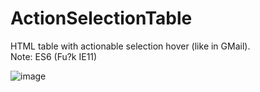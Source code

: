 # ActionSelectionTable
HTML table with actionable selection hover (like in GMail).
<br />
Note: ES6 (Fu?k IE11)

![image](https://user-images.githubusercontent.com/3274890/48303513-a29ae680-e513-11e8-8f09-7574046ea769.png)
